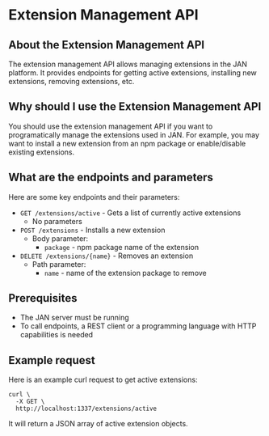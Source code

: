 
  
  

# **Extension Management API**

## About the Extension Management API

The extension management API allows managing extensions in the JAN platform. It provides endpoints for getting active extensions, installing new extensions, removing extensions, etc.

## Why should I use the Extension Management API

You should use the extension management API if you want to programatically manage the extensions used in JAN. For example, you may want to install a new extension from an npm package or enable/disable existing extensions.

## What are the endpoints and parameters

Here are some key endpoints and their parameters:

- `GET /extensions/active` - Gets a list of currently active extensions
  - No parameters
- `POST /extensions` - Installs a new extension 
  - Body parameter:
    - `package` - npm package name of the extension
- `DELETE /extensions/{name}` - Removes an extension
  - Path parameter:
    - `name` - name of the extension package to remove

## Prerequisites

- The JAN server must be running
- To call endpoints, a REST client or a programming language with HTTP capabilities is needed 

## Example request

Here is an example curl request to get active extensions:

```
curl \
  -X GET \
  http://localhost:1337/extensions/active
```

It will return a JSON array of active extension objects.


  
  